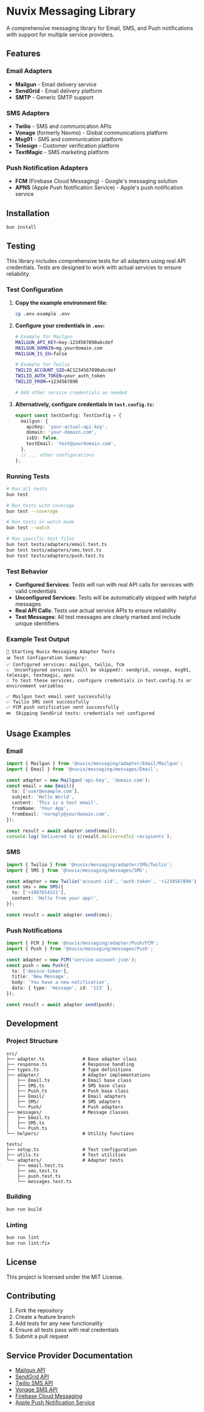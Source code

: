 # Nuvix Messaging Library

A comprehensive messaging library for Email, SMS, and Push notifications with support for multiple service providers.

## Features

### Email Adapters
- **Mailgun** - Email delivery service
- **SendGrid** - Email delivery platform
- **SMTP** - Generic SMTP support

### SMS Adapters
- **Twilio** - SMS and communication APIs
- **Vonage** (formerly Nexmo) - Global communications platform
- **Msg91** - SMS and communication platform
- **Telesign** - Customer verification platform
- **TextMagic** - SMS marketing platform

### Push Notification Adapters
- **FCM** (Firebase Cloud Messaging) - Google's messaging solution
- **APNS** (Apple Push Notification Service) - Apple's push notification service

## Installation

```bash
bun install
```

## Testing

This library includes comprehensive tests for all adapters using real API credentials. Tests are designed to work with actual services to ensure reliability.

### Test Configuration

1. **Copy the example environment file:**
   ```bash
   cp .env.example .env
   ```

2. **Configure your credentials in `.env`:**
   ```bash
   # Example for Mailgun
   MAILGUN_API_KEY=key-1234567890abcdef
   MAILGUN_DOMAIN=mg.yourdomain.com
   MAILGUN_IS_EU=false
   
   # Example for Twilio
   TWILIO_ACCOUNT_SID=AC1234567890abcdef
   TWILIO_AUTH_TOKEN=your_auth_token
   TWILIO_FROM=+1234567890
   
   # Add other service credentials as needed
   ```

3. **Alternatively, configure credentials in `test.config.ts`:**
   ```typescript
   export const testConfig: TestConfig = {
     mailgun: {
       apiKey: 'your-actual-api-key',
       domain: 'your-domain.com',
       isEU: false,
       testEmail: 'test@yourdomain.com',
     },
     // ... other configurations
   };
   ```

### Running Tests

```bash
# Run all tests
bun test

# Run tests with coverage
bun test --coverage

# Run tests in watch mode
bun test --watch

# Run specific test files
bun test tests/adapters/email.test.ts
bun test tests/adapters/sms.test.ts
bun test tests/adapters/push.test.ts
```

### Test Behavior

- **Configured Services**: Tests will run with real API calls for services with valid credentials
- **Unconfigured Services**: Tests will be automatically skipped with helpful messages
- **Real API Calls**: Tests use actual service APIs to ensure reliability
- **Test Messages**: All test messages are clearly marked and include unique identifiers

### Example Test Output

```
🧪 Starting Nuvix Messaging Adapter Tests
📊 Test Configuration Summary:
✅ Configured services: mailgun, twilio, fcm
⚠️  Unconfigured services (will be skipped): sendgrid, vonage, msg91, telesign, textmagic, apns
💡 To test these services, configure credentials in test.config.ts or environment variables

✅ Mailgun text email sent successfully
✅ Twilio SMS sent successfully
✅ FCM push notification sent successfully
⏭️  Skipping SendGrid tests: credentials not configured
```

## Usage Examples

### Email

```typescript
import { Mailgun } from '@nuvix/messaging/adapter/Email/Mailgun';
import { Email } from '@nuvix/messaging/messages/Email';

const adapter = new Mailgun('api-key', 'domain.com');
const email = new Email({
  to: ['user@example.com'],
  subject: 'Hello World',
  content: 'This is a test email',
  fromName: 'Your App',
  fromEmail: 'noreply@yourdomain.com',
});

const result = await adapter.send(email);
console.log(`Delivered to ${result.deliveredTo} recipients`);
```

### SMS

```typescript
import { Twilio } from '@nuvix/messaging/adapter/SMS/Twilio';
import { SMS } from '@nuvix/messaging/messages/SMS';

const adapter = new Twilio('account-sid', 'auth-token', '+1234567890');
const sms = new SMS({
  to: ['+1987654321'],
  content: 'Hello from your app!',
});

const result = await adapter.send(sms);
```

### Push Notifications

```typescript
import { FCM } from '@nuvix/messaging/adapter/Push/FCM';
import { Push } from '@nuvix/messaging/messages/Push';

const adapter = new FCM('service-account-json');
const push = new Push({
  to: ['device-token'],
  title: 'New Message',
  body: 'You have a new notification',
  data: { type: 'message', id: '123' },
});

const result = await adapter.send(push);
```

## Development

### Project Structure

```
src/
├── adapter.ts              # Base adapter class
├── response.ts             # Response handling
├── types.ts                # Type definitions
├── adapter/                # Adapter implementations
│   ├── Email.ts            # Email base class
│   ├── SMS.ts              # SMS base class
│   ├── Push.ts             # Push base class
│   ├── Email/              # Email adapters
│   ├── SMS/                # SMS adapters
│   └── Push/               # Push adapters
├── messages/               # Message classes
│   ├── Email.ts
│   ├── SMS.ts
│   └── Push.ts
└── helpers/                # Utility functions

tests/
├── setup.ts                # Test configuration
├── utils.ts                # Test utilities
└── adapters/               # Adapter tests
    ├── email.test.ts
    ├── sms.test.ts
    ├── push.test.ts
    └── messages.test.ts
```

### Building

```bash
bun run build
```

### Linting

```bash
bun run lint
bun run lint:fix
```

## License

This project is licensed under the MIT License.

## Contributing

1. Fork the repository
2. Create a feature branch
3. Add tests for any new functionality
4. Ensure all tests pass with real credentials
5. Submit a pull request

## Service Provider Documentation

- [Mailgun API](https://documentation.mailgun.com/)
- [SendGrid API](https://docs.sendgrid.com/)
- [Twilio SMS API](https://www.twilio.com/docs/sms)
- [Vonage SMS API](https://developer.vonage.com/messaging/sms/overview)
- [Firebase Cloud Messaging](https://firebase.google.com/docs/cloud-messaging)
- [Apple Push Notification Service](https://developer.apple.com/documentation/usernotifications)
